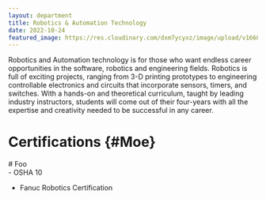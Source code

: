```yaml
---
layout: department
title: Robotics & Automation Technology
date: 2022-10-24
featured_image: https://res.cloudinary.com/dxm7ycyxz/image/upload/v1668016860/2022/04/finn-whelen-A7658fvN2cU-unsplash-1-1536x1024_tdp2nu.jpg
---
```


Robotics and Automation technology is for those who want endless career opportunities in the software, robotics and engineering fields. Robotics is full of exciting projects, ranging from 3-D printing prototypes to engineering controllable electronics and circuits that incorporate sensors, timers, and switches. With a hands-on and theoretical curriculum, taught by leading industry instructors, students will come out of their four-years with all the expertise and creativity needed to be successful in any career.

# Certifications {#Moe}
<div class="something" markdown="1">
 # Foo 
 </div>
- OSHA 10

- Fanuc Robotics Certification

